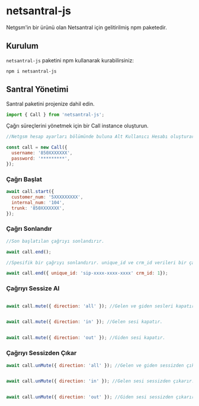 # netsantral-js

Netgsm'in bir ürünü olan Netsantral için gelitirilmiş npm paketedir.

## Kurulum

`netsantral-js` paketini npm kullanarak kurabilirsiniz:

```shell
npm i netsantral-js
```

## Santral Yönetimi

Santral paketini projenize dahil edin.

```js
import { Call } from 'netsantral-js';
```

Çağrı süreçlerini yönetmek için bir Call instance oluşturun.

```js
//Netgsm hesap ayarları bölümünde buluna Alt Kullanıcı Hesabı oluşturarak username ve password değerlerini elde edebilirsiniz.

const call = new Call({
  username: '850XXXXXXX',
  password: '*********',
});
```

### Çağrı Başlat

```js
await call.start({
  customer_num: '5XXXXXXXXX',
  internal_num: '104',
  trunk: '850XXXXXXX',
});
```

### Çağrı Sonlandır

```js
//Son başlatılan çağrıyı sonlandırır.

await call.end();

//Spesifik bir çağrıyı sonlandırır. unique_id ve crm_id verileri bir çağrı başlattığınızda dönen response içerisinde bulunmaktadır.

await call.end({ unique_id: 'sip-xxxx-xxxx-xxxx' crm_id: 1});
```

### Çağrıyı Sessize Al

```js

await call.mute({ direction: 'all' }); //Gelen ve giden sesleri kapatır.


await call.mute({ direction: 'in' }); //Gelen sesi kapatır.


await call.mute({ direction: 'out' }); //Giden sesi kapatır.
```


### Çağrıyı Sessizden Çıkar

```js
await call.unMute({ direction: 'all' }); //Gelen ve giden sessizden çıkarır.


await call.unMute({ direction: 'in' }); //Gelen sesi sessizden çıkarır.


await call.unMute({ direction: 'out' }); //Giden sesi sessizden çıkarır.
```